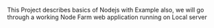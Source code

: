 This Project describes basics of Nodejs with Example
also, we will go through a working Node Farm web application running on Local server